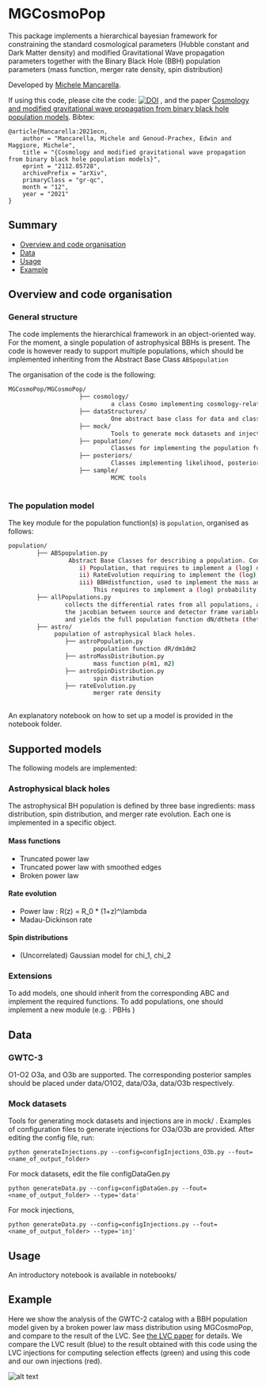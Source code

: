 # MGCosmoPop
This package implements a hierarchical bayesian framework for constraining the standard cosmological parameters (Hubble constant and Dark Matter density) and modified Gravitational Wave propagation parameters together with the Binary Black Hole (BBH) population parameters (mass function, merger rate density, spin distribution)


Developed by [Michele Mancarella](<https://github.com/Mik3M4n>).

If using this code, please cite the code: [![DOI](https://zenodo.org/badge/425232654.svg)](https://zenodo.org/badge/latestdoi/425232654) , 
and the paper [Cosmology and modified gravitational wave propagation from binary black hole population models](<https://arxiv.org/abs/2112.05728>). Bibtex:
```
@article{Mancarella:2021ecn,
    author = "Mancarella, Michele and Genoud-Prachex, Edwin and Maggiore, Michele",
    title = "{Cosmology and modified gravitational wave propagation from binary black hole population models}",
    eprint = "2112.05728",
    archivePrefix = "arXiv",
    primaryClass = "gr-qc",
    month = "12",
    year = "2021"
}
```





## Summary


* [Overview and code organisation](https://github.com/CosmoStatGW/MGCosmoPop#Overview-and-code-organisation)
* [Data](https://github.com/CosmoStatGW/MGCosmoPop#Data)
* [Usage](https://github.com/CosmoStatGW/MGCosmoPop#Usage)
* [Example](https://github.com/CosmoStatGW/MGCosmoPop#Example)




## Overview and code organisation

### General structure
The code implements the hierarchical framework in an object-oriented way. 
For the moment, a single population of astrophysical BBHs is present. The code is however ready to support multiple populations, which should be implemented inheriting from the Abstract Base Class ```ABSpopulation```


The organisation of the code is the following:

```bash
MGCosmoPop/MGCosmoPop/
					├── cosmology/ 
							 a class Cosmo implementing cosmology-related functions
					├── dataStructures/
							 One abstract base class for data and classes for reading and using mock data and data from the O1-O2 and O3a observing runs. Classes for reading and using injections to compute selection effects are also there
					├── mock/
							 Tools to generate mock datasets and injections
					├── population/
							 Classes for implementing the population function. Described below separately
					├── posteriors/
							 Classes implementing likelihood, posterior and selection effects
					├── sample/
							 MCMC tools
						
```		

### The population model

The key module for the population function(s) is ```population```, organised as follows:

```bash
population/
		├── ABSpopulation.py
				 Abstract Base Classes for describing a population. Contains three ABCs: 
					i) Population, that requires to implement a (log) differential rate log(dR/dm1 dm2 )  
					ii) RateEvolution requiring to implement the (log) differential log ( dN/dV dt )  = log ( R(z) ) 
					iii) BBHdistfunction, used to implement the mass and spin distribution. 
						This requires to implement a (log) probability distribution log p(m1, m2) or log p(chi1, chi2)
		├── allPopulations.py
				collects the differential rates from all populations, adds the volume element jacobian, 
				the jacobian between source and detector frame variables, observation time, 
				and yields the full population function dN/dtheta (theta = {m1_det, m2_det , dL, chi_1, chi_2...})
		├── astro/ 
			 population of astrophysical black holes. 
			 	├── astroPopulation.py
			 			population function dR/dm1dm2
			 	├── astroMassDistribution.py 
			 			mass function p(m1, m2)
				├── astroSpinDistribution.py 
			 			spin distribution
			 	├── rateEvolution.py
			 			merger rate density 
					
```		

An explanatory notebook on how to set up a model is provided in the notebook folder.

## Supported models

The following models are implemented: 

### Astrophysical black holes

The astrophysical BH population is defined by three base ingredients: mass distribution, spin distribution, and merger rate evolution. Each one is implemented in a specific object.

#### Mass functions
* Truncated power law
* Truncated power law with smoothed edges
* Broken power law

#### Rate evolution
* Power law : R(z) = R_0 * (1+z)^\lambda
* Madau-Dickinson rate

#### Spin distributions
* (Uncorrelated) Gaussian model for chi\_1, chi\_2

### Extensions

To add models, one should inherit from the corresponding ABC and implement the required functions. 
To add populations, one should implement a new module (e.g. : PBHs )


## Data
### GWTC-3

O1-O2 O3a, and O3b are supported. The corresponding posterior samples should be placed under data/O1O2, data/O3a, data/O3b respectively.

### Mock datasets
Tools for generating mock datasets and injections are in mock/ . Examples of configuration files to generate injections for O3a/O3b are provided. After editing the config file, run:

```
python generateInjections.py --config=configInjections_O3b.py --fout=<name_of_output_folder> 
```

For mock datasets, edit the file configDataGen.py

```
python generateData.py --config=configDataGen.py --fout=<name_of_output_folder> --type='data' 
```
For mock injections,

```
python generateData.py --config=configInjections.py --fout=<name_of_output_folder> --type='inj' 
```

## Usage

An introductory notebook is available in notebooks/

## Example

Here we show the analysis of the GWTC-2 catalog  with a BBH population model given by a broken power law mass distribution using MGCosmoPop, and compare to the result of the LVC. See [the LVC paper](https://arxiv.org/abs/2010.14533) for details. We compare the LVC result (blue) to the result obtained with this code using the LVC injections for computing selection effects (green) and using this code and our own injections (red).

![alt text](https://github.com/CosmoStatGW/MGCosmoPop/blob/master/R0_lambda_alpha1_alpha2_beta_deltam_ml_mh_b_corner_local_LVC.png?raw=true)

